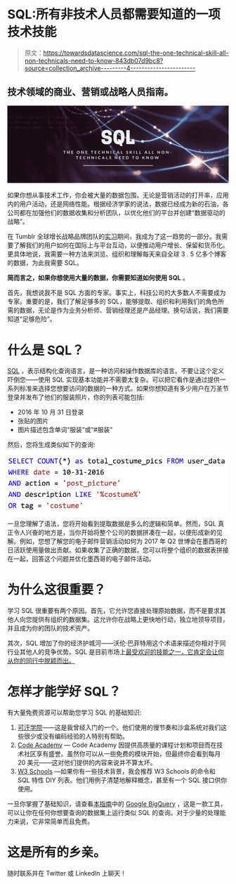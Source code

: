 # SQL:所有非技术人员都需要知道的一项技术技能

> 原文：<https://towardsdatascience.com/sql-the-one-technical-skill-all-non-technicals-need-to-know-843db07d9bc8?source=collection_archive---------4----------------------->

## 技术领域的商业、营销或战略人员指南。

![](img/a7a0f5072aa69be5e127690c8364eaf9.png)

如果你想从事技术工作，你会被大量的数据包围，无论是营销活动的打开率，应用内的用户活动，还是网络性能。根据经济学家的说法，数据已经成为新的石油，各公司都在加强他们的数据收集和分析团队，以优化他们的平台并创建“数据驱动的战略”。

在 Tumblr 全球增长战略品牌团队的[实习](https://www.tumblr.com/internships)期间，我成为了这一趋势的一部分。我需要了解我们的用户如何在国际上与平台互动，以便推动用户增长、保留和货币化。更具体地说，我需要一种方法来浏览、组织和理解每天来自全球 3 . 5 亿多个博客的数据，为此我需要 SQL。

**简而言之，如果你想使用大量的数据，你需要知道如何使用 SQL** 。

首先，我想说我不是 SQL 方面的专家。事实上，科技公司的大多数人不需要成为专家。重要的是，我们了解足够多的 SQL，能够提取、组织和利用我们的角色所需的数据，无论是作为业务分析师、营销经理还是产品经理。换句话说，我们需要知道“足够危险”。

# 什么是 SQL？

[SQL](https://www.w3schools.com/sql/sql_intro.asp) ，表示结构化查询语言，是一种访问和操作数据库的语言。不要让这个定义吓倒您——使用 SQL 实现基本功能并不需要太复杂。可以把它看作是通过提供一系列标准来选择您想要访问的数据的一种方式。如果你想知道有多少用户在万圣节登录并发布了他们的服装照片，你的列表可能包括:

*   2016 年 10 月 31 日登录
*   张贴的图片
*   图片描述包含单词“服装”或“#服装”

然后，您将生成类似如下的查询:

![](img/1f410f8d28ba6a4aeeb4cf8a1a9e7c6d.png)

一旦您理解了语法，您将开始看到提取数据是多么的逻辑和简单。然而，SQL 真正令人兴奋的地方是，当你开始将整个公司的数据拼凑在一起，以便形成新的见解。例如，您想了解您的电子邮件营销活动如何为 2017 年 Q2 世博会在墨西哥的日活跃使用量做出贡献。如果收集了正确的数据，您可以将整个组织的数据表拼接在一起，回答这个问题并优化墨西哥的电子邮件活动。

# 为什么这很重要？

学习 SQL 很重要有两个原因。首先，它允许您直接处理原始数据，而不是要求其他人向您提供有组织的数据集。这允许你在战略上更快地行动，独立地领导项目，并且成为你的团队的技术资产。

其次，SQL 增加了你的经济护城河——沃伦·巴菲特用这个术语来描述你相对于同行业其他人的竞争优势。SQL 是目前市场上[最受欢迎的技能之一，它肯定会让你从你的同行中脱颖而出。](https://www.cnbc.com/2017/04/26/5-skills-that-will-lead-to-a-high-paying-in-demand-job.html)

# 怎样才能学好 SQL？

有大量免费资源可以帮助您学习 SQL 的基础知识:

1.  [可汗学院](https://www.khanacademy.org/computing/computer-programming/sql)——这是我曾经入门的一个。他们使用的慢节奏和沙盒系统对我们这些很少或没有编码经验的人特别有帮助。
2.  [Code Academy](https://www.codecademy.com/learn/learn-sql) — Code Academy 因提供高质量的课程计划和项目而在技术社区享有盛誉。虽然你可以从一些免费的模块开始，但最终你会看到每月 20 美元——这对他们提供的内容来说并不算太坏。
3.  [W3 Schools](https://www.w3schools.com/sql/) —如果你有一些技术背景，我会推荐 W3 Schools 的命令和 SQL 特性 DIY 列表。他们用例子清楚地解释概念，甚至有一个 SQL 接口供你使用。

一旦你掌握了基础知识，请查看[本指南](https://www.thinkful.com/learn/google-bigquery-tutorial/)中的 [Google BigQuery](https://cloud.google.com/bigquery/what-is-bigquery) ，这是一款工具，可以让你在任何你想要查询的数据集上运行类似 SQL 的查询。对于少量的处理能力来说，它非常简单而且免费。

# 这是所有的乡亲。

随时联系并在 Twitter 或 LinkedIn 上聊天！